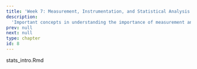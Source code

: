 ```yaml
---
title: 'Week 7: Measurement, Instrumentation, and Statistical Analysis'
description:
  'Important concepts in understanding the importance of measurement and statistical analysis in quantitative research.'
prev: null
next: null
type: chapter
id: 8
---
```


<exercise id="1" title="Introduction">

stats_intro.Rmd

</exercise>

